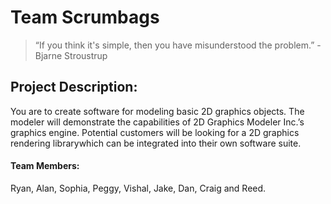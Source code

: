# Team Scrumbags
>“If you think it's simple, then you have misunderstood the problem.” -Bjarne Stroustrup

## Project Description:
You are to create software for modeling basic 2D graphics objects. The modeler will demonstrate the capabilities of 2D Graphics Modeler Inc.’s graphics engine. Potential customers will be looking for a 2D graphics rendering librarywhich can be integrated into their own software suite.

#### Team Members:
Ryan, Alan, Sophia, Peggy, Vishal, Jake, Dan, Craig and Reed.
